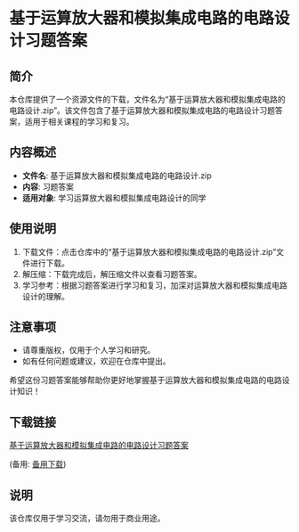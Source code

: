# 基于运算放大器和模拟集成电路的电路设计习题答案

## 简介

本仓库提供了一个资源文件的下载，文件名为“基于运算放大器和模拟集成电路的电路设计.zip”。该文件包含了基于运算放大器和模拟集成电路的电路设计习题答案，适用于相关课程的学习和复习。

## 内容概述

- **文件名**: 基于运算放大器和模拟集成电路的电路设计.zip
- **内容**: 习题答案
- **适用对象**: 学习运算放大器和模拟集成电路设计的同学

## 使用说明

1. 下载文件：点击仓库中的“基于运算放大器和模拟集成电路的电路设计.zip”文件进行下载。
2. 解压缩：下载完成后，解压缩文件以查看习题答案。
3. 学习参考：根据习题答案进行学习和复习，加深对运算放大器和模拟集成电路设计的理解。

## 注意事项

- 请尊重版权，仅用于个人学习和研究。
- 如有任何问题或建议，欢迎在仓库中提出。

希望这份习题答案能够帮助你更好地掌握基于运算放大器和模拟集成电路的电路设计知识！

## 下载链接
[基于运算放大器和模拟集成电路的电路设计习题答案](https://pan.quark.cn/s/600fca9ea7ac) 

(备用: [备用下载](https://pan.baidu.com/s/1YRvIyl-eI-2N13UFdGXXGg?pwd=1234))

## 说明

该仓库仅用于学习交流，请勿用于商业用途。
